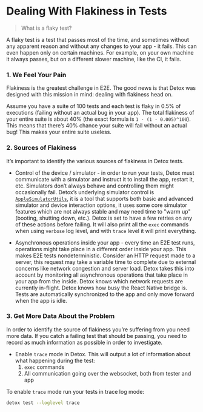 <!-- markdownlint-configure-file { "header-increment": 0 } -->

# Dealing With Flakiness in Tests

> What is a flaky test?

A flaky test is a test that passes most of the time, and sometimes without any apparent reason and without any changes to your app - it fails. This can even happen only on certain machines. For example, on your own machine it always passes, but on a different slower machine, like the CI, it fails.

### 1. We Feel Your Pain

Flakiness is the greatest challenge in E2E. The good news is that Detox was designed with this mission in mind: dealing with flakiness head on.

Assume you have a suite of 100 tests and each test is flaky in 0.5% of executions (failing without an actual bug in your app). The total flakiness of your entire suite is about 40% (the exact formula is `1 - (1 - 0.005)^100`). This means that there’s 40% chance your suite will fail without an actual bug! This makes your entire suite useless.

### 2. Sources of Flakiness

It’s important to identify the various sources of flakiness in Detox tests.

- Control of the device / simulator - in order to run your tests, Detox must communicate with a simulator and instruct it to install the app, restart it, etc. Simulators don’t always behave and controlling them might occasionally fail. Detox’s underlying simulator control is [`AppleSimulatorUtils`](https://github.com/wix/AppleSimulatorUtils), it is a tool that supports both basic and advanced simulator and device interaction options, it uses some core simulator features which are not always stable and may need time to "warm up" (booting, shutting down, etc.). Detox is set to have a few retries on any of these actions before failing. It will also print all the `exec` commands when using `verbose` log level, and with `trace` level it will print everything.

- Asynchronous operations inside your app - every time an E2E test runs, operations might take place in a different order inside your app. This makes E2E tests nondeterministic. Consider an HTTP request made to a server, this request may take a variable time to complete due to external concerns like network congestion and server load. Detox takes this into account by monitoring all asynchronous operations that take place in your app from the inside. Detox knows which network requests are currently in-flight. Detox knows how busy the React Native bridge is. Tests are automatically synchronized to the app and only move forward when the app is idle.

### 3. Get More Data About the Problem

In order to identify the source of flakiness you’re suffering from you need more data. If you catch a failing test that should be passing, you need to record as much information as possible in order to investigate.

- Enable `trace` mode in Detox. This will output a lot of information about what happening during the test:
  1. `exec` commands
  1. All communication going over the websocket, both from tester and app

To enable `trace` mode run your tests in trace log mode:

```bash
detox test --loglevel trace
```
